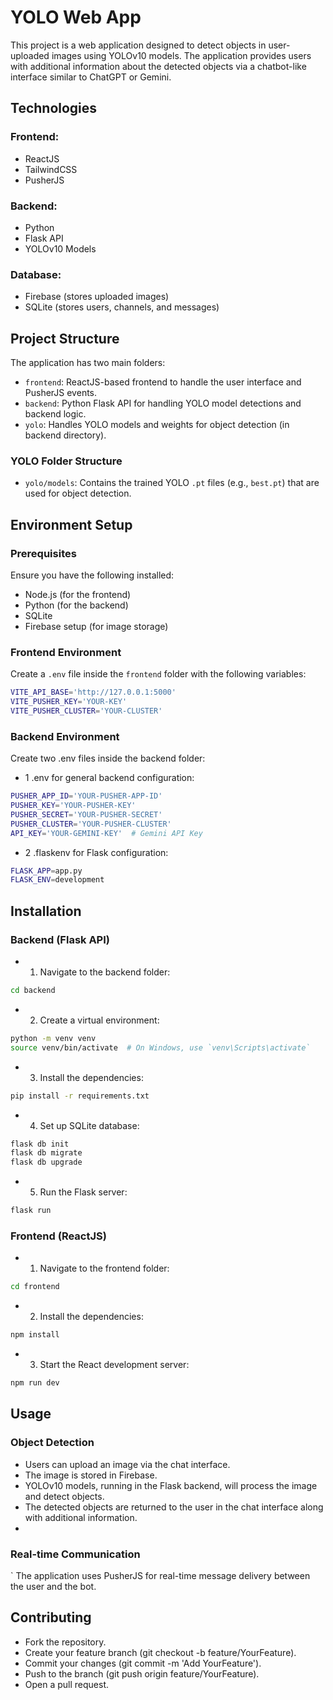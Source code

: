 # YOLO Web App

This project is a web application designed to detect objects in user-uploaded images using YOLOv10 models. The application provides users with additional information about the detected objects via a chatbot-like interface similar to ChatGPT or Gemini.

## Technologies

### Frontend:
- ReactJS
- TailwindCSS
- PusherJS

### Backend:
- Python
- Flask API
- YOLOv10 Models

### Database:
- Firebase (stores uploaded images)
- SQLite (stores users, channels, and messages)

## Project Structure
The application has two main folders:
- `frontend`: ReactJS-based frontend to handle the user interface and PusherJS events.
- `backend`: Python Flask API for handling YOLO model detections and backend logic.
- `yolo`: Handles YOLO models and weights for object detection (in backend directory).

### YOLO Folder Structure
- `yolo/models`: Contains the trained YOLO `.pt` files (e.g., `best.pt`) that are used for object detection.

## Environment Setup

### Prerequisites
Ensure you have the following installed:
- Node.js (for the frontend)
- Python (for the backend)
- SQLite
- Firebase setup (for image storage)

### Frontend Environment
Create a `.env` file inside the `frontend` folder with the following variables:
```bash
VITE_API_BASE='http://127.0.0.1:5000'
VITE_PUSHER_KEY='YOUR-KEY'
VITE_PUSHER_CLUSTER='YOUR-CLUSTER'
```
### Backend Environment
Create two .env files inside the backend folder:
- 1 .env for general backend configuration:
```bash
PUSHER_APP_ID='YOUR-PUSHER-APP-ID'
PUSHER_KEY='YOUR-PUSHER-KEY'
PUSHER_SECRET='YOUR-PUSHER-SECRET'
PUSHER_CLUSTER='YOUR-PUSHER-CLUSTER'
API_KEY='YOUR-GEMINI-KEY'  # Gemini API Key
```
- 2 .flaskenv for Flask configuration:
```bash
FLASK_APP=app.py
FLASK_ENV=development
```
## Installation
### Backend (Flask API)
- 1. Navigate to the backend folder:
```bash
cd backend
```
- 2. Create a virtual environment:
```bash
python -m venv venv
source venv/bin/activate  # On Windows, use `venv\Scripts\activate`
```
- 3. Install the dependencies:
```bash
pip install -r requirements.txt
```
- 4. Set up SQLite database:
```bash
flask db init
flask db migrate
flask db upgrade
```
- 5. Run the Flask server:
```bash
flask run
```
### Frontend (ReactJS)
- 1. Navigate to the frontend folder:
```bash
cd frontend
```
- 2. Install the dependencies:
```bash
npm install
```
- 3. Start the React development server:
```bash
npm run dev
```
## Usage
### Object Detection
- Users can upload an image via the chat interface.
- The image is stored in Firebase.
- YOLOv10 models, running in the Flask backend, will process the image and detect objects.
- The detected objects are returned to the user in the chat interface along with additional information.
- 
### Real-time Communication
` The application uses PusherJS for real-time message delivery between the user and the bot.

## Contributing
- Fork the repository.
- Create your feature branch (git checkout -b feature/YourFeature).
- Commit your changes (git commit -m 'Add YourFeature').
- Push to the branch (git push origin feature/YourFeature).
- Open a pull request.
